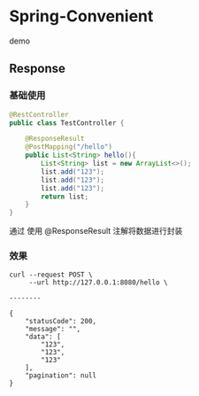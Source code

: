 # Spring-Convenient
demo

## Response
### 基础使用
```java
@RestController
public class TestController {

	@ResponseResult
	@PostMapping("/hello")
	public List<String> hello(){
		List<String> list = new ArrayList<>();
		list.add("123");
		list.add("123");
		list.add("123");
		return list;
	}
}
```
通过 使用 @ResponseResult 注解将数据进行封装
### 效果
```
curl --request POST \
     --url http://127.0.0.1:8080/hello \
     
--------

{
    "statusCode": 200,
    "message": "",
    "data": [
        "123",
        "123",
        "123"
    ],
    "pagination": null
}
```
